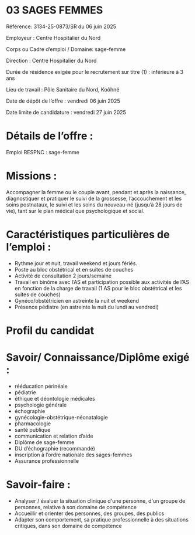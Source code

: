 # 03 SAGES FEMMES

Référence: 3134-25-0873/SR du 06 juin 2025

Employeur : Centre Hospitalier du Nord

Corps ou Cadre d’emploi / Domaine: sage-femme

Direction : Centre Hospitalier du Nord

Durée de résidence exigée pour le recrutement sur titre (1) : inférieure à 3 ans

Lieu de travail : Pôle Sanitaire du Nord, Koôhné

Date de dépôt de l’offre : vendredi 06 juin 2025

Date limite de candidature : vendredi 27 juin 2025

# Détails de l’offre :

Emploi RESPNC : sage-femme

# Missions :

Accompagner la femme ou le couple avant, pendant et après la naissance, diagnostiquer et pratiquer le suivi de la grossesse, l’accouchement et les soins postnataux, le suivi et les soins du nouveau-né (jusqu’à 28 jours de vie), tant sur le plan médical que psychologique et social.

# Caractéristiques particulières de l’emploi :

- Rythme jour et nuit, travail weekend et jours fériés.
- Poste au bloc obstétrical et en suites de couches
- Activité de consultation 2 jours/semaine
- Travail en binôme avec l’AS et participation possible aux activités de l’AS en fonction de la charge de travail (1 AS pour le bloc obstétrical et les suites de couches)
- Gynéco/obstétricien en astreinte la nuit et weekend
- Présence pédiatre (en astreinte la nuit du lundi au vendredi)

# Profil du candidat

# Savoir/ Connaissance/Diplôme exigé :

- rééducation périnéale
- pédiatrie
- éthique et déontologie médicales
- psychologie générale
- échographie
- gynécologie-obstétrique-néonatalogie
- pharmacologie
- santé publique
- communication et relation d’aide
- Diplôme de sage-femme
- DU d’échographie (recommandé)
- inscription à l’ordre nationale des sages-femmes
- Assurance professionnelle

# Savoir-faire :

- Analyser / évaluer la situation clinique d'une personne, d'un groupe de personnes, relative à son domaine de compétence
- Accueillir et orienter des personnes, des groupes, des publics
- Adapter son comportement, sa pratique professionnelle à des situations critiques, dans son domaine de compétence